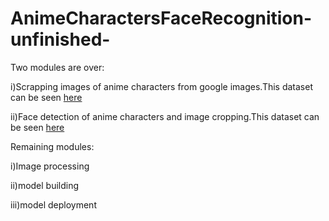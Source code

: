 # AnimeCharactersFaceRecognition-unfinished-

Two modules are over:

i)Scrapping images of anime characters from google images.This dataset can be seen [here](https://drive.google.com/drive/folders/1j_ulqt8LN1cfhJ-D1br70mtMmkvOIF_x?usp=sharing)

ii)Face detection of anime characters and image cropping.This dataset can be seen [here](https://drive.google.com/drive/folders/1N0ChNf5IH-sYFwOgxc8U761lnAHBI9Y7?usp=sharing)


Remaining modules:

i)Image processing 

ii)model building

iii)model deployment
